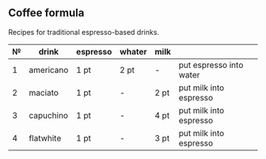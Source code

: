 ## Coffee formula

Recipes for traditional espresso-based drinks.

№|drink|espresso|whater|milk| |
--|----------|-----|------|---|---
1 |americano |1 pt | 2 pt | - | put espresso into water
2 |maciato |1 pt | - | 2 pt |put milk into espresso
3 |capuchino |1 pt | - | 4 pt |put milk into espresso
4 |flatwhite |1 pt | - | 3 pt |put milk into espresso
